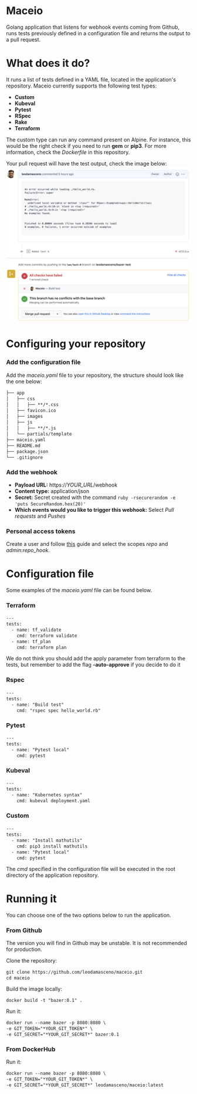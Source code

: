 # Maceio
Golang application that listens for webhook events coming from Github, runs tests previously defined in a configuration file and returns the output to a pull request.


# What does it do?
It runs a list of tests defined in a YAML file, located in the application's repository. Maceio currently supports the following test types:
- **Custom**
- **Kubeval**
- **Pytest**
- **RSpec**
- **Rake**
- **Terraform**

The custom type can run any command present on Alpine. For instance, this would be the right check if you need to run **gem** or **pip3**. For more information, check the *Dockerfile* in this repository.

Your pull request will have the test output, check the image below:
![test result](img/test_result.png)

# Configuring your repository
### Add the configuration file
Add the *maceio.yaml* file to your repository, the structure should look like the one below:
```
├── app
│   ├── css
│   │   ├── **/*.css
│   ├── favicon.ico
│   ├── images
│   ├── js
│   │   ├── **/*.js
│   └── partials/template
├── maceio.yaml
├── README.md
├── package.json
└── .gitignore
```

### Add the webhook
- **Payload URL:** https://*YOUR_URL*/webhook
- **Content type:** application/json
- **Secret:** Secret created with the command ```ruby -rsecurerandom -e 'puts SecureRandom.hex(20)'``` 
- **Which events would you like to trigger this webhook:** Select *Pull requests* and *Pushes*

### Personal access tokens
Create a user and follow [this](https://docs.github.com/en/github/authenticating-to-github/keeping-your-account-and-data-secure/creating-a-personal-access-token) guide and select the scopes *repo* and *admin:repo_hook*. 


# Configuration file
Some examples of the *maceio.yaml* file can be found below.

### Terraform
```
---
tests:
  - name: tf_validate
    cmd: terraform validate
  - name: tf_plan
    cmd: terraform plan
```

We do not think you should add the apply parameter from terraform to the tests, but remember to add the flag **-auto-approve** if you decide to do it

### Rspec
```
---
tests:
  - name: "Build test"
    cmd: "rspec spec hello_world.rb"
```

### Pytest
```
---
tests:
  - name: "Pytest local"
    cmd: pytest
```

### Kubeval
```
---
tests:
  - name: "Kubernetes syntax"
    cmd: kubeval deployment.yaml
```

### Custom

```
---
tests:
  - name: "Install mathutils"
    cmd: pip3 install mathutils
  - name: "Pytest local"
    cmd: pytest
```

The *cmd* specified in the configuration file will be executed in the root directory of the application repository.

# Running it
You can choose one of the two options below to run the application.

### From Github
The version you will find in Github may be unstable. It is not recommended for production.

Clone the repository:
```
git clone https://github.com/leodamasceno/maceio.git
cd maceio
```

Build the image locally:
```
docker build -t "bazer:0.1" .
```

Run it:
```
docker run --name bazer -p 8080:8080 \
-e GIT_TOKEN="*YOUR_GIT_TOKEN*" \
-e GIT_SECRET="*YOUR_GIT_SECRET*" bazer:0.1
```
### From DockerHub
Run it:
```
docker run --name bazer -p 8080:8080 \
-e GIT_TOKEN="*YOUR_GIT_TOKEN*" \
-e GIT_SECRET="*YOUR_GIT_SECRET*" leodamasceno/maceio:latest
```
